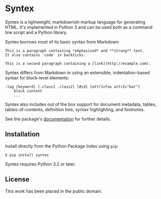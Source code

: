 
Syntex
======

Syntex is a lightweight, markdownish markup language for generating HTML. It's implemented in Python 3 and can be used both as a command line script and a Python library.

Syntex borrows most of its basic syntax from Markdown:

    This is a paragraph containing *emphasised* and **strong** text.
    It also contains `code` in backticks.

    This is a second paragraph containing a [link](http://example.com).

Syntex differs from Markdown in using an extensible, indentation-based syntax for block-level elements:

    :tag [keyword] [.class1 .class2] [#id] [attr1=foo attr2="bar"]
        block content
        ...

Syntex also includes out of the box support for document metadata, tables, tables-of-contents, definition lists, syntax highlighting, and footnotes.

See the package's [documentation](http://pythonhosted.org/syntex/) for further details.



Installation
------------

Install directly from the Python Package Index using `pip`:

    $ pip install syntex

Syntex requires Python 3.2 or later.



License
-------

This work has been placed in the public domain.
